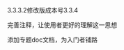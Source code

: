 <version>3.3.3.2</version>修改版成本号<version>3.3.4</version>

完善注释，让使用者更好的理解这一思想

添加专题doc文档，为入门者铺路





